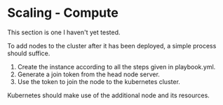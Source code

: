 # Scaling - Compute
This section is one I haven't yet tested.

To add nodes to the cluster after it has been deployed, a simple process should
suffice.

1. Create the instance according to all the steps given in playbook.yml.
2. Generate a join token from the head node server.
3. Use the token to join the node to the kubernetes cluster.

Kubernetes should make use of the additional node and its resources.
